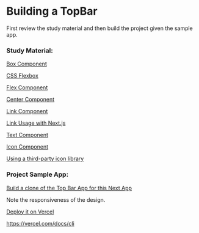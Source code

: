 # Building a TopBar

First review the study material and then build the project given the sample app.

### Study Material:

[Box Component](https://chakra-ui.com/docs/components/box)

[CSS Flexbox](https://css-tricks.com/snippets/css/a-guide-to-flexbox/)

[Flex Component](https://chakra-ui.com/docs/components/flex)

[Center Component](https://chakra-ui.com/docs/components/center)

[Link Component](https://chakra-ui.com/docs/components/link)

[Link Usage with Next.js](https://chakra-ui.com/docs/components/link#usage-with-nextjs)

[Text Component](https://chakra-ui.com/docs/components/text)

[Icon Component](https://chakra-ui.com/docs/components/icon)

[Using a third-party icon library](https://chakra-ui.com/docs/components/icon#using-a-third-party-icon-library)

### Project Sample App:

[Build a clone of the Top Bar App for this Next App](https://project00-topbar.vercel.app)

Note the responsiveness of the design.

[Deploy it on Vercel](https://github.com/panacloud-modern-global-apps/nextjs/tree/main/step36_deploy_vercel)

https://vercel.com/docs/cli
